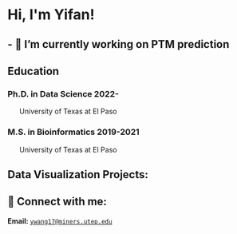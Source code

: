 <h1>Hi, I'm Yifan! 
<h2>- 🔭 I’m currently working on PTM prediction
 <br/>

<h2>Education</h2>
<h3>Ph.D. in Data Science 2022-</h3>
<ul>
<p>University of Texas at El Paso</p>
</ul>

<h3>M.S. in Bioinformatics  2019-2021</h3>
<ul>
<p>University of Texas at El Paso</p>


</ul>


<h2> Data Visualization Projects:</h2>





<h2> 🤳 Connect with me: </h2>
<strong> Email: </strong> <CODE><A HREF="mailto:ywang17@miners.utep.edu">ywang17@miners.utep.edu</A>
</CODE>  <br>






